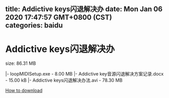 
title: Addictive keys闪退解决办
date: Mon Jan 06 2020 17:47:57 GMT+0800 (CST)    
categories: baidu
---

# Addictive keys闪退解决办
size: 86.31 MB
 
 
|- loopMIDISetup.exe - 8.00 MB
|- Addictive key音源闪退解决方案记录.docx - 15.00 kB
|- Addictive keys闪退解决办法.avi - 78.30 MB

[How to download](https://bpcam.bemobtrk.com/go/2ceec3aa-1ca2-46d6-b9ff-aaa5c184517c?jno=4365)